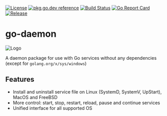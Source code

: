 [![License][lic-img]][lic] [![pkg.go.dev reference][go.dev-img]][go.dev] [![Build Status][ci-img]][ci] [![Go Report Card][report-img]][report] [![Release][release-img]][release]

# go-daemon

![Logo](https://github.com/nsemikov/go-daemon/blob/master/.github/images/go-daemon.1280x640.png?raw=true)

A daemon package for use with Go services without any dependencies (except for `golang.org/x/sys/windows`)


## Features

* Install and uninstall service file on Linux (SystemD, SystemV, UpStart), MacOS and FreeBSD
* More control: start, stop, restart, reload, pause and continue services
* Unified interface for all supported OS


[go.dev-img]: https://img.shields.io/badge/go.dev-reference-007d9c?logo=go&logoColor=white
[go.dev]: https://pkg.go.dev/github.com/nsemikov/go-daemon
[doc-img]: https://img.shields.io/badge/go-documentation-blue.svg
[doc]: https://godoc.org/github.com/nsemikov/go-daemon
[ci-img]: https://img.shields.io/travis/com/nsemikov/go-daemon.svg
[ci]: https://travis-ci.com/nsemikov/go-daemon
[cov-img]: https://img.shields.io/codecov/c/github/nsemikov/go-daemon.svg
[cov]: https://codecov.io/gh/nsemikov/go-daemon
[report-img]: https://goreportcard.com/badge/github.com/nsemikov/go-daemon
[report]: https://goreportcard.com/report/nsemikov/go-daemon
[release-img]: https://img.shields.io/badge/release-v0.2.1-1eb0fc.svg
[release]: https://github.com/nsemikov/go-daemon/releases/tag/v0.2.1
[lic-img]: https://img.shields.io/badge/License-MIT-blue.svg
[lic]: https://opensource.org/licenses/MIT
